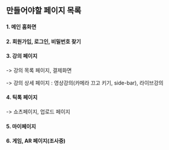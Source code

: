## 만들어야할 페이지 목록

#### 1. 메인 홈화면

#### 2. 회원가입, 로그인, 비밀번호 찾기

#### 3. 강의 페이지

-> 강의 목록 페이지, 결제화면

-> 강의 상세 페이지 : 영상강의(카메라 끄고 키기, side-bar), 라이브강의

#### 4. 틱톡 페이지

-> 쇼츠페이지, 업로드 페이지

#### 5. 마이페이지

#### 6. 게임, AR 페이지(조사중)